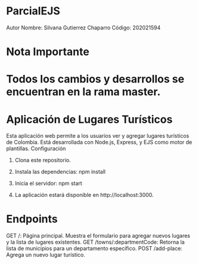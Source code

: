 # ParcialEJS
Autor
Nombre: Silvana Gutierrez Chaparro
Código: 202021594

# Nota Importante
# Todos los cambios y desarrollos se encuentran en la rama master.

# Aplicación de Lugares Turísticos
Esta aplicación web permite a los usuarios ver y agregar lugares turísticos de Colombia. Está desarrollada con Node.js, Express, y EJS como motor de plantillas.
Configuración

1. Clona este repositorio.
2. Instala las dependencias:
    npm install

3. Inicia el servidor:
  npm start

4. La aplicación estará disponible en http://localhost:3000.

# Endpoints

GET /: Página principal. Muestra el formulario para agregar nuevos lugares y la lista de lugares existentes.
GET /towns/:departmentCode: Retorna la lista de municipios para un departamento específico.
POST /add-place: Agrega un nuevo lugar turístico.



